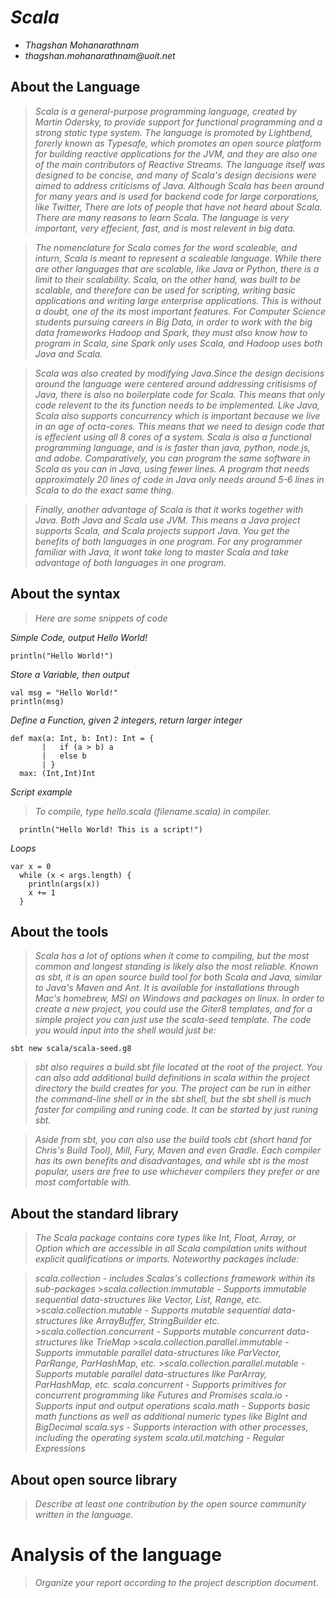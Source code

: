 # _Scala_

- _Thagshan Mohanarathnam_
- _thagshan.mohanarathnam@uoit.net_

## About the Language

> _Scala is a general-purpose programming language, created by Martin Odersky, to provide support for functional programming and a strong static type system. The language is promoted by Lightbend, forerly known as Typesafe, which promotes an open source platform for building reactive applications for the JVM, and they are also one of the main contributors of Reactive Streams. The language itself was designed to be concise, and many of Scala's design decisions were aimed to address criticisms of Java. Although Scala has been around for many years and is used for backend code for large corporations, like Twitter, There are lots of people that have not heard about Scala. There are many reasons to learn Scala. The language is very important, very effecient, fast, and is most relevent in big data._ 

>_The nomenclature for Scala comes for the word scaleable, and inturn, Scala is meant to represent a scaleable language. While there are other languages that are scalable, like Java or Python, there is a limit to their scalability. Scala, on the other hand, was built to be scalable, and therefore can be used for scripting, writing basic applications and writing large enterprise applications. This is without a doubt, one of the its most important features. For Computer Science students pursuing careers in Big Data, in order to work with the big data frameworks Hadoop and Spark, they must also know how to program in Scala, sine Spark only uses Scala, and Hadoop uses both Java and Scala._

> _Scala was also created by modifying Java.Since the design decisions around the language were centered around addressing critisisms of Java, there is also no boilerplate code for Scala. This means that only code relevent to the its function needs to be implemented. Like Java, Scala also supports concurrency  which is important because we live in an age of octa-cores. This means that we need to design code that is effecient using all 8 cores of a system. Scala is also a functional programming language, and is is faster than java, python, node.js, and adobe. Comparatively, you can program the same software in Scala as you can in Java, using fewer lines.  A program that needs approximately 20 lines of code in Java only needs around 5-6 lines in Scala to do the exact same thing._

>_Finally, another advantage of Scala is that it works together with Java. Both Java and Scala use JVM. This means a Java project supports Scala, and Scala projects support Java. You get the benefits of both languages in one program. For any programmer familiar with Java, it wont take long to master Scala and take advantage of both languages in one program._


## About the syntax

> _Here are some snippets of code_

*Simple Code, output Hello World!*

```
println("Hello World!")
```

*Store a Variable, then output*

```
val msg = "Hello World!"
println(msg)
```

*Define a Function, given 2 integers, return larger integer*

```
def max(a: Int, b: Int): Int = {
       |   if (a > b) a
       |   else b
       | }
  max: (Int,Int)Int
```

*Script example*
>_To compile, type hello.scala (filename.scala) in compiler._

```
  println("Hello World! This is a script!")
 ```
*Loops*
```
var x = 0
  while (x < args.length) {
    println(args(x))
    x += 1
  }
```

## About the tools

>_Scala has a lot of options when it come to compiling, but the most common and longest standing is likely also the most reliable. Known as sbt, it is an open source build tool for both Scala and Java, similar to Java's Maven and Ant. It is available for installations through Mac's homebrew, MSI on Windows and packages on linux. In order to create a new project, you could use the Giter8 templates, and for a simple project you can just use the scala-seed template. The code you would input into the shell would just be:_
```
sbt new scala/scala-seed.g8
```
> _sbt also requires a build.sbt file located at the root of the project. You can also add additional build definitions in scala within the project directory the build creates for you. The project can be run in either the command-line shell or in the sbt shell, but the sbt shell is much faster for compiling and runing code. It can be started by just runing sbt._

>_Aside from sbt, you can also use the build tools cbt (short hand for Chris's Build Tool), Mill, Fury, Maven and even Gradle. Each compiler has its own benefits and disadvantages, and while sbt is the most popular, users are free to use whichever compilers they prefer or are most comfortable with._

## About the standard library

> _The Scala package contains core types like Int, Float, Array, or Option which are accessible in all Scala compilation units without explicit qualifications or imports. Noteworthy packages include:_

>_scala.collection - includes Scalas's collections framework within its sub-packages_
       >_scala.collection.immutable - Supports immutable sequential data-structures like Vector, List, Range, etc._
       >_scala.collection.mutable - Supports mutable sequential data-structures like ArrayBuffer, StringBuilder etc._
       >_scala.collection.concurrent - Supports mutable concurrent data-structures like TrieMap_
       >_scala.collection.parallel.immutable - Supports immutable parallel data-structures like ParVector, ParRange, ParHashMap, etc._
       >_scala.collection.parallel.mutable - Supports mutable parallel data-structures like ParArray, ParHashMap, etc._
>_scala.concurrent - Supports primitives for concurrent programming like Futures and Promises_
>_scala.io - Supports input and output operations_
>_scala.math - Supports basic math functions as well as additional numeric types like BigInt and BigDecimal_
>_scala.sys - Supports interaction with other processes, including the operating system_
>_scala.util.matching - Regular Expressions_

## About open source library

> _Describe at least one contribution by the open source
community written in the language._


# Analysis of the language

> _Organize your report according to the project description
document_.


